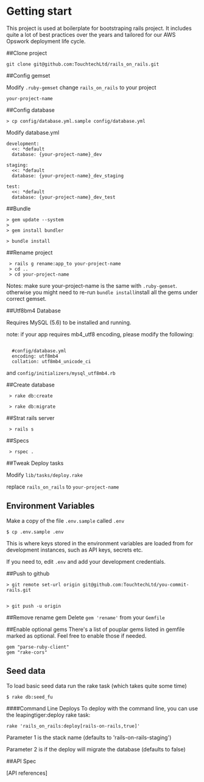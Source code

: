 # Getting start

This project is used at boilerplate for bootstraping rails project.
It includes quite a lot of best practices over the years and tailored for our AWS Opswork deployment life cycle.

##Clone project

```
git clone git@github.com:TouchtechLtd/rails_on_rails.git

```
##Config gemset

Modify ``.ruby-gemset`` change ``rails_on_rails`` to your project

```
your-project-name

```

##Config database
```
> cp config/database.yml.sample config/database.yml

```

Modify database.yml


```
development:
  <<: *default
  database: {your-project-name}_dev

staging:
  <<: *default
  database: {your-project-name}_dev_staging

test:
  <<: *default
  database: {your-project-name}_dev_test

```


##Bundle

```
> gem update --system
>
> gem install bundler

> bundle install

```

##Rename project

```
 > rails g rename:app_to your-project-name
 > cd ..
 > cd your-project-name

```
Notes: make sure your-project-name is the same with ``.ruby-gemset``. otherwise you might need to re-run ``bundle install``install all the gems under correct gemset.


##Utf8bm4 Database

Requires MySQL (5.6) to be installed and running.

note: if your app requires mb4_utf8 encoding, please modify the following:

```

  #config/database.yml
  encoding: utf8mb4
  collation: utf8mb4_unicode_ci

```

and ``config/initializers/mysql_utf8mb4.rb``


##Create database

```
 > rake db:create

 > rake db:migrate
```

##Strat rails server

```
 > rails s

```


##Specs

```
 > rspec .

```

##Tweak Deploy tasks

Modify ``lib/tasks/deploy.rake``

replace ``rails_on_rails`` to ``your-project-name``



## Environment Variables

Make a copy of the file `.env.sample` called `.env`

    $ cp .env.sample .env

This is where keys stored in the environment variables are loaded from for
development instances, such as API keys, secrets etc.

If you need to, edit `.env` and add your development credentials.

##Push to github

```
> git remote set-url origin git@github.com:TouchtechLtd/you-commit-rails.git


> git push -u origin

```

##Remove rename gem
Delete ``gem 'rename'`` from your ``Gemfile``

##Enable optional gems
There's a list of pouplar gems listed in gemfile marked as optional. Feel free to enable those if needed.

```
gem "parse-ruby-client"
gem "rake-cors"

```


## Seed data

To load basic seed data
run the rake task (which takes quite some time)

    $ rake db:seed_fu

####Command Line Deploys
To deploy with the command line, you can use the leapingtiger:deploy rake task:

```
rake 'rails_on_rails:deploy[rails-on-rails,true]'
```

Parameter 1 is the stack name (defaults to 'rails-on-rails-staging')

Parameter 2 is if the deploy will migrate the database (defaults to false)


##API Spec

[API references]